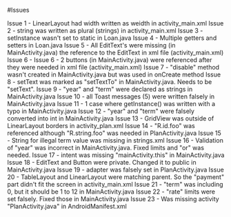 #Issues

Issue 1 - LinearLayout had width written as weidth in activity_main.xml
Issue 2 - string was written as plural (strings) in activity_main.xml
Issue 3 - setInstance wasn't set to static in Loan.java
Issue 4 - Multiple getters and setters in Loan.java
Issue 5 - All EditText's were missing (in MainActivity.java) the reference to the EditText in xml file (activity_main.xml)
Issue 6 - Issue 6 - 2 buttons (in MainActivity.java) were referenced after they were needed in xml file (activity_main.xml)
Issue 7 - "disable" method wasn't created in MainActivity.java but was used in onCreate method
Issue 8 - setText was marked as "setTextTo" in MainActivity.java. Needs to be "setText".
Issue 9 - "year" and "term" were declared as strings in MainActivity.java
Issue 10 - all Toast messages (5) were written falsely in MainActivity.java
Issue 11 - 1 case where getInstance() was written with a typo in MainActivity.java
Issue 12 - "year" and "term" were falsely converted into int in MainActivity.java
Issue 13 - GridView was outside of LinearLayout borders in activity_plan.xml
Issue 14 - "R.id.foo" was referenced although "R.string.foo" was needed in PlanActivity.java
Issue 15 - String for illegal term value was missing in strings.xml
Issue 16 - Validation of "year" was incorrect in MainActivity.java. Fixed limits and "or" was needed.
Issue 17 - intent was missing "mainActivity.this" in MainActivity.java
Issue 18 - EditText and Button were private. Changed it to public in MainActivity.java
Issue 19 - adapter was falsely set in PlanActivity.java
Issue 20 - TableLayout and LinearLayout were matching parent. So the "payment" part didn't fit the screen in activity_main.xml
Issue 21 - "term" was including 0, but it should be 1 to 12 in MainActivity.java
Issue 22 - "rate" limits were set falsely. Fixed those in MainActivity.java
Issue 23 - Was missing activity "PlanActivity.java" in AndroidManifest.xml
